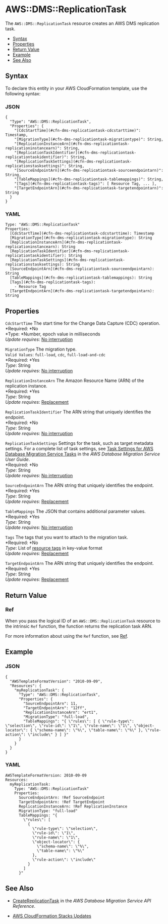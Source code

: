 # AWS::DMS::ReplicationTask<a name="aws-resource-dms-replicationtask"></a>

The `AWS::DMS::ReplicationTask` resource creates an AWS DMS replication task\.


+ [Syntax](#aws-resource-dms-replicationtask-syntax)
+ [Properties](#aws-resource-dms-replicationtask-prop)
+ [Return Value](#w3ab2c21c10d332c11)
+ [Example](#aws-resource-dms-replicationtask-example)
+ [See Also](#w3ab2c21c10d332c15)

## Syntax<a name="aws-resource-dms-replicationtask-syntax"></a>

To declare this entity in your AWS CloudFormation template, use the following syntax:

### JSON<a name="aws-resource-dms-replicationtask-syntax.json"></a>

```
{
  "Type": "AWS::DMS::ReplicationTask",
  "Properties": {
    "[CdcStartTime](#cfn-dms-replicationtask-cdcstarttime)": Timestamp,
    "[MigrationType](#cfn-dms-replicationtask-migrationtype)": String,
    "[ReplicationInstanceArn](#cfn-dms-replicationtask-replicationinstancearn)": String,
    "[ReplicationTaskIdentifier](#cfn-dms-replicationtask-replicationtaskidentifier)": String,
    "[ReplicationTaskSettings](#cfn-dms-replicationtask-replicationstasksettings)": String,
    "[SourceEndpointArn](#cfn-dms-replicationtask-sourceendpointarn)": String,
    "[TableMappings](#cfn-dms-replicationtask-tablemappings)": String,
    "[Tags](#cfn-dms-replicationtask-tags)": [ Resource Tag, ... ],
    "[TargetEndpointArn](#cfn-dms-replicationtask-targetendpointarn)": String
  }
}
```

### YAML<a name="aws-resource-dms-replicationtask-syntax.yaml"></a>

```
Type: "AWS::DMS::ReplicationTask"
Properties:
  [CdcStartTime](#cfn-dms-replicationtask-cdcstarttime): Timestamp
  [MigrationType](#cfn-dms-replicationtask-migrationtype): String
  [ReplicationInstanceArn](#cfn-dms-replicationtask-replicationinstancearn): String
  [ReplicationTaskIdentifier](#cfn-dms-replicationtask-replicationtaskidentifier): String
  [ReplicationTaskSettings](#cfn-dms-replicationtask-replicationstasksettings): String
  [SourceEndpointArn](#cfn-dms-replicationtask-sourceendpointarn): String
  [TableMappings](#cfn-dms-replicationtask-tablemappings): String
  [Tags](#cfn-dms-replicationtask-tags): 
    - Resource Tag
  [TargetEndpointArn](#cfn-dms-replicationtask-targetendpointarn): String
```

## Properties<a name="aws-resource-dms-replicationtask-prop"></a>

`CdcStartTime`  <a name="cfn-dms-replicationtask-cdcstarttime"></a>
The start time for the Change Data Capture \(CDC\) operation\.  
*Required: *No  
*Type: *Number, epoch value in milliseconds  
*Update requires*: [No interruption](using-cfn-updating-stacks-update-behaviors.md#update-no-interrupt)

`MigrationType`  <a name="cfn-dms-replicationtask-migrationtype"></a>
The migration type\.  
`Valid Values`: `full-load`, `cdc`, `full-load-and-cdc`  
*Required: *Yes  
*Type*: String  
*Update requires*: [No interruption](using-cfn-updating-stacks-update-behaviors.md#update-no-interrupt)

`ReplicationInstanceArn`  <a name="cfn-dms-replicationtask-replicationinstancearn"></a>
The Amazon Resource Name \(ARN\) of the replication instance\.  
*Required: *Yes  
*Type*: String  
*Update requires*: [Replacement](using-cfn-updating-stacks-update-behaviors.md#update-replacement)

`ReplicationTaskIdentifier`  <a name="cfn-dms-replicationtask-replicationtaskidentifier"></a>
The ARN string that uniquely identifies the endpoint\.  
*Required: *No  
*Type*: String  
*Update requires*: [No interruption](using-cfn-updating-stacks-update-behaviors.md#update-no-interrupt)

`ReplicationTaskSettings`  <a name="cfn-dms-replicationtask-replicationstasksettings"></a>
Settings for the task, such as target metadata settings\. For a complete list of task settings, see [Task Settings for AWS Database Migration Service Tasks](http://docs.aws.amazon.com/dms/latest/userguide/CHAP_Tasks.CustomizingTasks.TaskSettings.html) in the *AWS Database Migration Service User Guide*\.  
*Required: *No  
*Type*: String  
*Update requires*: [No interruption](using-cfn-updating-stacks-update-behaviors.md#update-no-interrupt) 

`SourceEndpointArn`  <a name="cfn-dms-replicationtask-sourceendpointarn"></a>
The ARN string that uniquely identifies the endpoint\.  
*Required: *Yes  
*Type*: String  
*Update requires*: [Replacement](using-cfn-updating-stacks-update-behaviors.md#update-replacement)

`TableMappings`  <a name="cfn-dms-replicationtask-tablemappings"></a>
The JSON that contains additional parameter values\.  
*Required: *Yes  
*Type*: String  
*Update requires*: [No interruption](using-cfn-updating-stacks-update-behaviors.md#update-no-interrupt)

`Tags`  <a name="cfn-dms-replicationtask-tags"></a>
The tags that you want to attach to the migration task\.  
*Required: *No  
*Type*: List of [resource tags](aws-properties-resource-tags.md) in key\-value format  
*Update requires*: [Replacement](using-cfn-updating-stacks-update-behaviors.md#update-replacement) 

`TargetEndpointArn`  <a name="cfn-dms-replicationtask-targetendpointarn"></a>
The ARN string that uniquely identifies the endpoint\.  
*Required: *Yes  
*Type*: String  
*Update requires*: [Replacement](using-cfn-updating-stacks-update-behaviors.md#update-replacement)

## Return Value<a name="w3ab2c21c10d332c11"></a>

### Ref<a name="w3ab2c21c10d332c11b2"></a>

When you pass the logical ID of an `AWS::DMS::ReplicationTask` resource to the intrinsic `Ref` function, the function returns the replication task ARN\.

For more information about using the `Ref` function, see [Ref](intrinsic-function-reference-ref.md)\.

## Example<a name="aws-resource-dms-replicationtask-example"></a>

### JSON<a name="aws-resource-dms-replicationtask-example.json"></a>

```
{
  "AWSTemplateFormatVersion": "2010-09-09",
  "Resources": {
    "myReplicationTask": {
      "Type": "AWS::DMS::ReplicationTask",
      "Properties": {
        "SourceEndpointArn": 11,
        "TargetEndpointArn": "12ff",
        "ReplicationInstanceArn": "ert1",
        "MigrationType": "full-load",
        "TableMappings": "{ \"rules\": [ { \"rule-type\": \"selection\", \"rule-id\": \"1\", \"rule-name\": \"1\", \"object-locator\": { \"schema-name\": \"%\", \"table-name\": \"%\" }, \"rule-action\": \"include\" } ] }"
      }
    }
  }
}
```

### YAML<a name="aws-resource-dms-replicationtask-example.yaml"></a>

```
AWSTemplateFormatVersion: 2010-09-09
Resources:
  myReplicationTask:
    Type: "AWS::DMS::ReplicationTask"
    Properties:
      SourceEndpointArn: !Ref SourceEndpoint
      TargetEndpointArn: !Ref TargetEndpoint
      ReplicationInstanceArn: !Ref ReplicationInstance
      MigrationType: "full-load"
      TableMappings: "{
        \"rules\": [
          {
            \"rule-type\": \"selection\",
            \"rule-id\": \"1\",
            \"rule-name\": \"1\",
            \"object-locator\": {
              \"schema-name\": \"%\",
              \"table-name\": \"%\"
            },
            \"rule-action\": \"include\"
          }
        ]
      }"
```

## See Also<a name="w3ab2c21c10d332c15"></a>

+ [CreateReplicationTask](http://docs.aws.amazon.com/dms/latest/APIReference/API_CreateReplicationTask.html) in the *AWS Database Migration Service API Reference*\.

+ [AWS CloudFormation Stacks Updates](using-cfn-updating-stacks.md)
